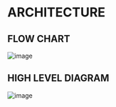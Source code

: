 # ARCHITECTURE

## FLOW CHART

![image](https://user-images.githubusercontent.com/98815562/157846629-bcd4c5bd-eb24-4cb3-84c2-20eab2965fbe.png)

## HIGH LEVEL DIAGRAM

![image](https://user-images.githubusercontent.com/98815562/157847546-6682510e-a209-4644-89ce-fffe75d4fa2f.png)


